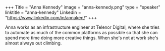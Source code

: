 +++
Title = "Anna Kennedy"
image = "anna-kennedy.png"
type = "speaker"
linktitle = "anna-kennedy"
Linkedin = "https://www.linkedin.com/in/annaken/"
+++

Anna works as an infrastructure engineer at Telenor Digital, where she tries to automate as much of the common platforms as possible so that she can spend more time doing more creative things. When she's not at work she's almost always out climbing.

